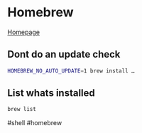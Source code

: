 # Homebrew

[Homepage](https://brew.sh)

## Dont do an update check

```sh
HOMEBREW_NO_AUTO_UPDATE=1 brew install …
```

## List whats installed

```sh
brew list
```

#shell #homebrew
